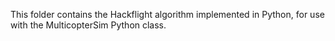 This folder contains the Hackflight algorithm implemented in Python, for use with the MulticopterSim
Python class.
